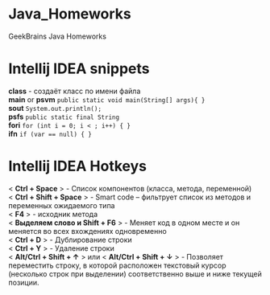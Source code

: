 # Java_Homeworks
GeekBrains Java Homeworks

# Intellij IDEA snippets

**class** - создаёт класс по имени файла</br>
**main** or **psvm** `public static void main(String[] args){ }`</br>
**sout** `System.out.println();`</br>
**psfs** `public static final String`</br>
**fori** `for (int i = 0; i < ; i++) { }`</br>
**ifn** `if (var == null) { }`</br>

# Intellij IDEA Hotkeys

< **Ctrl + Space** > - Список компонентов (класса, метода, переменной)</br>
< **Ctrl + Shift + Space** > - Smart code – фильтрует список из методов и переменных ожидаемого типа</br>
< **F4** > - исходник метода</br>
< **Выделяем слово и Shift + F6** > - Меняет код в одном месте и он меняется во всех вхождениях одновременно</br>
< **Ctrl + D** > - Дублирование строки</br>
< **Ctrl + Y** > - Удаление строки</br>
< **Alt/Ctrl + Shift + ↑** > или < **Alt/Ctrl + Shift + ↓** > - Позволяет переместить строку, в которой расположен текстовый курсор (несколько строк при выделении) соответственно выше и ниже текущей позиции.</br>